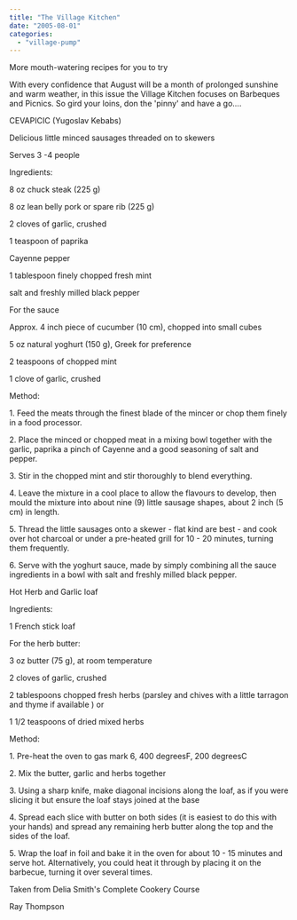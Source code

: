 ```yaml
---
title: "The Village Kitchen"
date: "2005-08-01"
categories: 
  - "village-pump"
---
```


More mouth-watering recipes for you to try

With every confidence that August will be a month of prolonged sunshine and warm weather, in this issue the Village Kitchen focuses on Barbeques and Picnics. So gird your loins, don the 'pinny' and have a go....

CEVAPICIC (Yugoslav Kebabs)

Delicious little minced sausages threaded on to skewers

Serves 3 -4 people

Ingredients:

8 oz chuck steak (225 g)

8 oz lean belly pork or spare rib (225 g)

2 cloves of garlic, crushed

1 teaspoon of paprika

Cayenne pepper

1 tablespoon finely chopped fresh mint

salt and freshly milled black pepper

For the sauce

Approx. 4 inch piece of cucumber (10 cm), chopped into small cubes

5 oz natural yoghurt (150 g), Greek for preference

2 teaspoons of chopped mint

1 clove of garlic, crushed

Method:

1\. Feed the meats through the finest blade of the mincer or chop them finely in a food processor.

2\. Place the minced or chopped meat in a mixing bowl together with the garlic, paprika a pinch of Cayenne and a good seasoning of salt and pepper.

3\. Stir in the chopped mint and stir thoroughly to blend everything.

4\. Leave the mixture in a cool place to allow the flavours to develop, then mould the mixture into about nine (9) little sausage shapes, about 2 inch (5 cm) in length.

5\. Thread the little sausages onto a skewer - flat kind are best - and cook over hot charcoal or under a pre-heated grill for 10 - 20 minutes, turning them frequently.

6\. Serve with the yoghurt sauce, made by simply combining all the sauce ingredients in a bowl with salt and freshly milled black pepper.

Hot Herb and Garlic loaf

Ingredients:

1 French stick loaf

For the herb butter:

3 oz butter (75 g), at room temperature

2 cloves of garlic, crushed

2 tablespoons chopped fresh herbs (parsley and chives with a little tarragon and thyme if available ) or

1 1/2 teaspoons of dried mixed herbs

Method:

1\. Pre-heat the oven to gas mark 6, 400 degreesF, 200 degreesC

2\. Mix the butter, garlic and herbs together

3\. Using a sharp knife, make diagonal incisions along the loaf, as if you were slicing it but ensure the loaf stays joined at the base

4\. Spread each slice with butter on both sides (it is easiest to do this with your hands) and spread any remaining herb butter along the top and the sides of the loaf.

5\. Wrap the loaf in foil and bake it in the oven for about 10 - 15 minutes and serve hot. Alternatively, you could heat it through by placing it on the barbecue, turning it over several times.

Taken from Delia Smith's Complete Cookery Course

Ray Thompson
